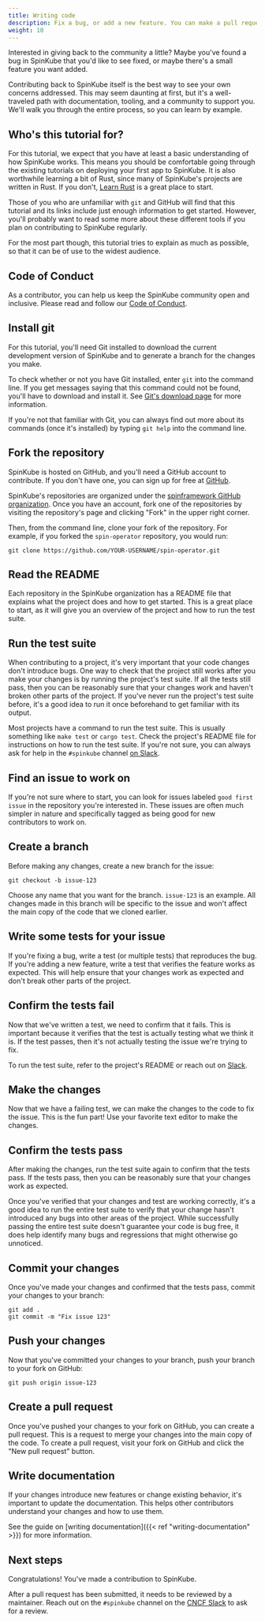 ```yaml
---
title: Writing code
description: Fix a bug, or add a new feature. You can make a pull request and see your code in the next version of SpinKube!
weight: 10
---
```


Interested in giving back to the community a little? Maybe you've found a bug in SpinKube that you'd
like to see fixed, or maybe there's a small feature you want added.

Contributing back to SpinKube itself is the best way to see your own concerns addressed. This may
seem daunting at first, but it's a well-traveled path with documentation, tooling, and a community
to support you. We'll walk you through the entire process, so you can learn by example.

## Who's this tutorial for?

For this tutorial, we expect that you have at least a basic understanding of how SpinKube works.
This means you should be comfortable going through the existing tutorials on deploying your first
app to SpinKube. It is also worthwhile learning a bit of Rust, since many of SpinKube's projects are
written in Rust. If you don't, [Learn Rust](https://www.rust-lang.org/learn) is a great place to
start.

Those of you who are unfamiliar with `git` and GitHub will find that this tutorial and its links
include just enough information to get started. However, you'll probably want to read some more
about these different tools if you plan on contributing to SpinKube regularly.

For the most part though, this tutorial tries to explain as much as possible, so that it can be of
use to the widest audience.

## Code of Conduct

As a contributor, you can help us keep the SpinKube community open and inclusive. Please read and
follow our [Code of Conduct](https://github.com/spinframework/governance/blob/main/CODE_OF_CONDUCT.md).

## Install git

For this tutorial, you'll need Git installed to download the current development version of SpinKube
and to generate a branch for the changes you make.

To check whether or not you have Git installed, enter `git` into the command line. If you get
messages saying that this command could not be found, you'll have to download and install it. See
[Git's download page](https://git-scm.com/download) for more information.

If you're not that familiar with Git, you can always find out more about its commands (once it's
installed) by typing `git help` into the command line.

## Fork the repository

SpinKube is hosted on GitHub, and you'll need a GitHub account to contribute. If you don't have one,
you can sign up for free at [GitHub](https://github.com).

SpinKube's repositories are organized under the [spinframework GitHub
organization](https://github.com/spinframework). Once you have an account, fork one of the repositories
by visiting the repository's page and clicking "Fork" in the upper right corner.

Then, from the command line, clone your fork of the repository. For example, if you forked the
`spin-operator` repository, you would run:

```shell
git clone https://github.com/YOUR-USERNAME/spin-operator.git
```

## Read the README

Each repository in the SpinKube organization has a README file that explains what the project does
and how to get started. This is a great place to start, as it will give you an overview of the
project and how to run the test suite.

## Run the test suite

When contributing to a project, it's very important that your code changes don't introduce bugs. One
way to check that the project still works after you make your changes is by running the project's
test suite. If all the tests still pass, then you can be reasonably sure that your changes work and
haven't broken other parts of the project. If you've never run the project's test suite before, it's
a good idea to run it once beforehand to get familiar with its output.

Most projects have a command to run the test suite. This is usually something like `make test` or
`cargo test`. Check the project's README file for instructions on how to run the test suite. If
you're not sure, you can always ask for help in the `#spinkube` channel [on
Slack](https://cloud-native.slack.com/archives/C06PC7JA1EE).

## Find an issue to work on

If you're not sure where to start, you can look for issues labeled `good first issue` in the
repository you're interested in. These issues are often much simpler in nature and specifically
tagged as being good for new contributors to work on.

## Create a branch

Before making any changes, create a new branch for the issue:

```shell
git checkout -b issue-123
```

Choose any name that you want for the branch. `issue-123` is an example. All changes made in this
branch will be specific to the issue and won't affect the main copy of the code that we cloned
earlier.

## Write some tests for your issue

If you're fixing a bug, write a test (or multiple tests) that reproduces the bug. If you're adding a
new feature, write a test that verifies the feature works as expected. This will help ensure that
your changes work as expected and don't break other parts of the project.

## Confirm the tests fail

Now that we've written a test, we need to confirm that it fails. This is important because it
verifies that the test is actually testing what we think it is. If the test passes, then it's not
actually testing the issue we're trying to fix.

To run the test suite, refer to the project's README or reach out on
[Slack](https://cloud-native.slack.com/archives/C06PC7JA1EE).

## Make the changes

Now that we have a failing test, we can make the changes to the code to fix the issue. This is the
fun part! Use your favorite text editor to make the changes.

## Confirm the tests pass

After making the changes, run the test suite again to confirm that the tests pass. If the tests
pass, then you can be reasonably sure that your changes work as expected.

Once you've verified that your changes and test are working correctly, it's a good idea to run the
entire test suite to verify that your change hasn't introduced any bugs into other areas of the
project. While successfully passing the entire test suite doesn't guarantee your code is bug free,
it does help identify many bugs and regressions that might otherwise go unnoticed.

## Commit your changes

Once you've made your changes and confirmed that the tests pass, commit your changes to your branch:

```shell
git add .
git commit -m "Fix issue 123"
```

## Push your changes

Now that you've committed your changes to your branch, push your branch to your fork on GitHub:

```shell
git push origin issue-123
```

## Create a pull request

Once you've pushed your changes to your fork on GitHub, you can create a pull request. This is a
request to merge your changes into the main copy of the code. To create a pull request, visit your
fork on GitHub and click the "New pull request" button.

## Write documentation

If your changes introduce new features or change existing behavior, it's important to update the
documentation. This helps other contributors understand your changes and how to use them.

See the guide on [writing documentation]({{< ref "writing-documentation" >}}) for more information.

## Next steps

Congratulations! You've made a contribution to SpinKube.

After a pull request has been submitted, it needs to be reviewed by a maintainer. Reach out on the
`#spinkube` channel on the [CNCF Slack](https://cloud-native.slack.com/archives/C06PC7JA1EE) to ask
for a review.
